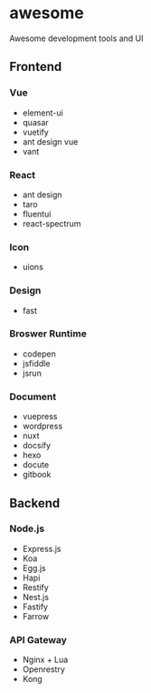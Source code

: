 # awesome
Awesome development tools and UI

## Frontend

### Vue

- element-ui
- quasar
- vuetify
- ant design vue
- vant

### React

- ant design
- taro
- fluentui
- react-spectrum

### Icon

- uions

### Design

- fast

### Broswer Runtime

- codepen
- jsfiddle
- jsrun

### Document

- vuepress
- wordpress
- nuxt
- docsify
- hexo
- docute
- gitbook

## Backend

### Node.js
- Express.js
- Koa
- Egg.js
- Hapi
- Restify
- Nest.js
- Fastify
- Farrow

### API Gateway

- Nginx + Lua
- Openrestry
- Kong
